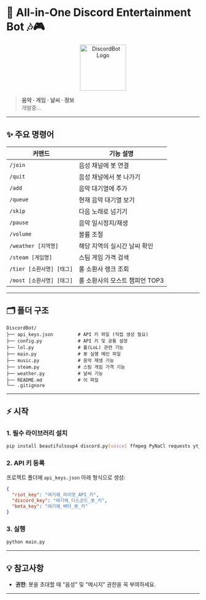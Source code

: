 # 🚀 All-in-One Discord Entertainment Bot 🎶🎮

<p align="center">
  <img src="https://imgur.com/jmu6tXm.png" width="120" alt="DiscordBot Logo"/>
</p>

> **음악 · 게임 · 날씨 · 정보**  
> 개발중...

---

## ✨ 주요 명령어

| 커맨드                      | 기능 설명                                   |
|-----------------------------|---------------------------------------------|
| `/join`                     | 음성 채널에 봇 연결                        |
| `/quit`                     | 음성 채널에서 봇 나가기                    |
| `/add`                      | 음악 대기열에 추가                         |
| `/queue`                    | 현재 음악 대기열 보기                      |
| `/skip`                     | 다음 노래로 넘기기                         |
| `/pause`                    | 음악 일시정지/재생                         |
| `/volume`                   | 볼륨 조절                                  |
| `/weather [지역명]`         | 해당 지역의 실시간 날씨 확인               |
| `/steam [게임명]`           | 스팀 게임 가격 검색                        |
| `/tier [소환사명] [태그]`   | 롤 소환사 랭크 조회                        |
| `/most [소환사명] [태그]`   | 롤 소환사의 모스트 챔피언 TOP3              |

---

## 🗂️ 폴더 구조

```
DiscordBot/
├── api_keys.json         # API 키 파일 (직접 생성 필요)
├── config.py             # API 키 및 공통 설정
├── lol.py                # 롤(LoL) 관련 기능
├── main.py               # 봇 실행 메인 파일
├── music.py              # 음악 재생 기능
├── steam.py              # 스팀 게임 가격 기능
├── weather.py            # 날씨 기능
├── README.md             # 이 파일
└── .gitignore
```

---

## ⚡️ 시작

### 1. 필수 라이브러리 설치

```bash
pip install beautifulsoup4 discord.py[voice] ffmpeg PyNaCl requests yt_dlp html5lib
```

### 2. API 키 등록

프로젝트 폴더에 `api_keys.json` 아래 형식으로 생성:

```json
{
  "riot_key": "여기에_라이엇_API_키",
  "discord_key": "여기에_디스코드_봇_키",
  "beta_key": "여기에_베타_봇_키"
}
```

### 3. 실행

```bash
python main.py
```

---

## 💡 참고사항

- **권한**: 봇을 초대할 때 "음성" 및 "메시지" 권한을 꼭 부여하세요.

---